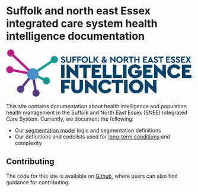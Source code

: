 # Suffolk and north east Essex integrated care system health intelligence documentation

![logo](assets/SNEE_IF_logo.png)

This site contains documentation about health intelligence and population health management in the Suffolk and North East Essex (SNEE) Integrated Care System. Currently, we document the following:

- Our [segmentation model](segmentation.md) logic and segmentation definitions
- Our definitions and codelists used for [long-term conditions](ltc.md) and complexity

## Contributing

The code for this site is available on [Github](https://github.com/SNEE-ICS/SNEEdocs), where users can also find guidance for contributing